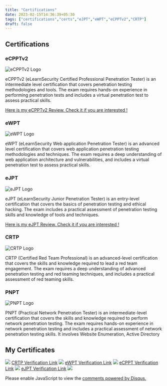```yaml
---
title: "Certifications"
date: 2023-02-15T14:36:39+05:30
tags: ["certifications","certs","eJPT","eWPT","eCPPTv2","CRTP"]
draft: false
---
```


## Certifications

### eCPPTv2

![eCPPTv2 Logo](/Images/ecpptv2_logo.jpeg)

eCPPTv2 (eLearnSecurity Certified Professional Penetration Tester) is an intermediate level certification that covers penetration testing methodologies and tools. The exam requires hands-on experience in performing penetration tests and includes a virtual penetration test to assess practical skills.


[Here is my eCPPTv2 Review. Check it if you are interested !](https://lalithkumar010.com/blog/ecpptv2_review/)

### eWPT

![eWPT Logo](/Images/ewptv1_logo.jpeg)

eWPT (eLearnSecurity Web application Penetration Tester) is an advanced level certification that covers web application penetration testing methodologies and techniques. The exam requires a deep understanding of web application architecture and vulnerabilities, and includes a virtual penetration test to assess practical skills.

### eJPT

![eJPT Logo](/Images/ejptv1_logo.jpeg)

eJPT (eLearnSecurity Junior Penetration Tester) is an entry-level certification that covers the basics of penetration testing and ethical hacking. The exam includes a practical assessment of penetration testing skills and knowledge of tools and techniques.

[Here is my eJPT Review. Check it if you are interested !](https://lalithkumar010.com/blog/ejpt_review/)

### CRTP

![CRTP Logo](/Images/crtp_logo.jpeg)


CRTP (Certified Red Team Professional) is an advanced-level certification that covers the skills and knowledge required to lead a red team engagement. The exam requires a deep understanding of advanced penetration testing and red teaming techniques, and includes a practical assessment of red teaming skills.

### PNPT

![PNPT Logo](/Images/pnpt_logo.jpeg)

PNPT (Practical Network Penetration Tester) is an intermediate-level certification that covers the skills and knowledge required to perform network penetration testing. The exam requires hands-on experience in network penetration testing and includes a practical assessment of network penetration testing skills. It involves Website Enumeration, Active Directory 


##  My Certificates

![](/Images/pnpt_cert.png)
[CRTP Verification Link](https://api.accredible.com/v1/auth/invite?code=272f48ba7333920129d4&credential_id=031af8de-c0e8-4a59-923f-0ff70cd4b9cd&url=https%3A%2F%2Fwww.credential.net%2F031af8de-c0e8-4a59-923f-0ff70cd4b9cd&ident=16814ab3a81e5d462c0af928a632f605c721f096)
![](/Images/CRTP_cert.png)
[eWPT Verification Link](https://www.elearnsecurity.com/certification/verify?c=f2425819-ea25-4a19-9f1c-96943ba723b4)
![](/Images/ewpt_cert.png)
[eCPPT Verification Link](https://www.elearnsecurity.com/certification/verify?c=f2425819-ea25-4a19-9f1c-96943ba723b4)
![](/Images/ecppt_cert.png)
[eJPT Verification Link](https://www.elearnsecurity.com/certification/verify?c=e48e10d5-3a7b-4781-af78-0fb2bccd1ab3)
![](/Images/eJPT_cert.png)

<div id="disqus_thread"></div>
<script>
    /**
    *  RECOMMENDED CONFIGURATION VARIABLES: EDIT AND UNCOMMENT THE SECTION BELOW TO INSERT DYNAMIC VALUES FROM YOUR PLATFORM OR CMS.
    *  LEARN WHY DEFINING THESE VARIABLES IS IMPORTANT: https://disqus.com/admin/universalcode/#configuration-variables    */
    /*
    var disqus_config = function () {
    this.page.url = PAGE_URL;  // Replace PAGE_URL with your page's canonical URL variable
    this.page.identifier = PAGE_IDENTIFIER; // Replace PAGE_IDENTIFIER with your page's unique identifier variable
    };
    */
    (function() { // DON'T EDIT BELOW THIS LINE
    var d = document, s = d.createElement('script');
    s.src = 'https://lalithkumar010-com.disqus.com/embed.js';
    s.setAttribute('data-timestamp', +new Date());
    (d.head || d.body).appendChild(s);
    })();
</script>
<noscript>Please enable JavaScript to view the <a href="https://disqus.com/?ref_noscript">comments powered by Disqus.</a></noscript>
